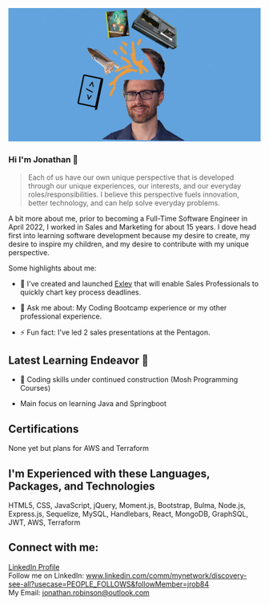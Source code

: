 <p align="center">
<img src="https://raw.githubusercontent.com/Jonathan-84/Jonathan-84.github.io/master/assets/img/IMG_5923.PNG" alt="Your image title" width="600"/>
</p>

### Hi I'm Jonathan 👋
 >Each of us have our own unique perspective that is developed through our unique experiences, our interests, and our everyday roles/responsibilities. I believe this     perspective fuels innovation, better technology, and can help solve everyday problems.

A bit more about me, prior to becoming a Full-Time Software Engineer in April 2022, I worked in Sales and Marketing for about 15 years. I dove head first into learning software development because my desire to create, my desire to inspire my children, and my desire to contribute with my unique perspective. 

Some highlights about me:

- :calendar: I've created and launched [Exley](www.myexley.com) that will enable Sales Professionals to quickly chart key process deadlines.

- 💬 Ask me about: My Coding Bootcamp experience or my other professional experience.
- ⚡ Fun fact: I've led 2 sales presentations at the Pentagon.

## Latest Learning Endeavor 🏫
- 🚧 Coding skills under continued construction (Mosh Programming Courses)
 * Main focus on learning Java and Springboot

## Certifications
None yet but plans for AWS and Terraform


## I'm Experienced with these Languages, Packages, and Technologies
HTML5, CSS, JavaScript, jQuery, Moment.js, Bootstrap, Bulma, Node.js, Express.js, Sequelize, MySQL, Handlebars, React, MongoDB, GraphSQL, JWT, AWS, Terraform

## Connect with me:
[LinkedIn Profile](https://www.linkedin.com/in/jrob84/)
<br>
Follow me on LinkedIn: www.linkedin.com/comm/mynetwork/discovery-see-all?usecase=PEOPLE_FOLLOWS&followMember=jrob84
<br>
My Email: jonathan.robinson@outlook.com

